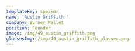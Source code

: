 ```yaml
---
templateKey: speaker
name: 'Austin Griffith '
company: Burner Wallet
position: Founder
image: /img/49_austin_griffith.png
glassesImg: /img/49_austin_griffith_glasses.png
---
```


